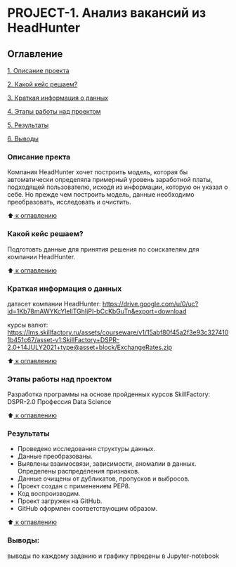 # PROJECT-1. Анализ вакансий из HeadHunter

## Оглавление
 [1. Описание проекта](https://github.com/HeroikChuppa/Data_Science_Project_1/edit/master/PROJECT-1/README.md#Описание-проекта)

 [2. Какой кейс решаем?](https://github.com/HeroikChuppa/Data_Science_Project_1/edit/master/PROJECT-1/README.md#Какой-кейс-решаем)

 [3. Краткая информация о данных](https://github.com/HeroikChuppa/Data_Science_Project_1/edit/master/PROJECT-1/README.md#Краткая-информация-о-данных)

 [4. Этапы работы над проектом](https://github.com/HeroikChuppa/Data_Science_Project_1/edit/master/PROJECT-1/README.md#Этапы-работы-над-проектом)

 [5. Результаты](https://github.com/HeroikChuppa/Data_Science_Project_1/edit/master/PROJECT-1/README.md#Результаты)
 
 [6. Выводы](https://github.com/HeroikChuppa/Data_Science_Project_1/edit/master/PROJECT-1/README.md#Выводы)

### Описание пректа 
Компания HeadHunter хочет построить модель, которая бы автоматически определяла примерный уровень заработной платы, подходящей пользователю, исходя из информации, которую он указал о себе. Но прежде чем построить модель, данные необходимо преобразовать, исследовать и очистить.

:arrow_up:[ к оглавлению](https://github.com/HeroikChuppa/Data_Science_Project_1/edit/master/PROJECT-1/README.md#Оглавление)

### Какой кейс решаем?

Подготовть данные для принятия решения по соискателям для компании HeadHunter.

:arrow_up:[ к оглавлению](https://github.com/HeroikChuppa/Data_Science_Project_1/edit/master/PROJECT-1/README.md#Оглавление)


### Краткая информация о данных

датасет компании HeadHunter: 
https://drive.google.com/u/0/uc?id=1Kb78mAWYKcYlellTGhIjPI-bCcKbGuTn&export=download

курсы валют: 
https://lms.skillfactory.ru/assets/courseware/v1/15abf80f45a2f3e93c3274101b451c67/asset-v1:SkillFactory+DSPR-2.0+14JULY2021+type@asset+block/ExchangeRates.zip

:arrow_up:[ к оглавлению](https://github.com/HeroikChuppa/Data_Science_Project_1/edit/master/PROJECT-1/README.md#Оглавление)

### Этапы работы над проектом

Разработка программы на основе пройденных курсов SkillFactory: DSPR-2.0 Профессия Data Science

:arrow_up:[ к оглавлению](https://github.com/HeroikChuppa/Data_Science_Project_1/edit/master/PROJECT-1/README.md#Оглавление)

### Результаты
- Проведено исследования структуры данных.
- Данные преобразованы.
- Выявлены взаимосвязи, зависимости, аномалии в данных. Определены распределения признаков.
- Данные очищены от дубликатов, пропусков и выбросов.
- Проект создан с применением PEP8.
- Код воспроизводим.
- Проект загружен на GitHub.
- GitHub оформлен соответствующим образом.

:arrow_up:[ к оглавлению](https://github.com/HeroikChuppa/Data_Science_Project_1/edit/master/PROJECT-1/README.md#Оглавление)

### Выводы:

выводы по каждому заданию и графику прведены в Jupyter-notebook
